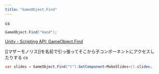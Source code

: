 ```yaml
---
title: "GameObject.Find"
---
```


cs

```cs
GameObject.Find("Hand");
```

[Unity - Scripting API: GameObject.Find](https://docs.unity3d.com/ScriptReference/GameObject.Find.html)

[[マザーモノリス]]を名前で引っ張ってそこから子コンポーネントにアクセスしたりする
cs

```cs
var slides = GameObject.Find("t").GetComponent<MakeSlides>().slides;
```


